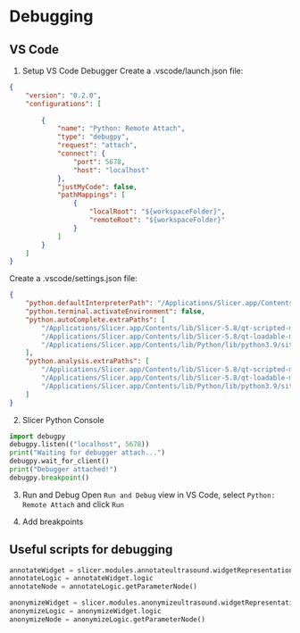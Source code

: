 # Debugging

## VS Code

1. Setup VS Code Debugger
Create a .vscode/launch.json file:
```json
{
    "version": "0.2.0",
    "configurations": [
        
        {
            "name": "Python: Remote Attach",
            "type": "debugpy",
            "request": "attach",
            "connect": {
                "port": 5678,
                "host": "localhost"
            },
            "justMyCode": false,
            "pathMappings": [
                {
                    "localRoot": "${workspaceFolder}",
                    "remoteRoot": "${workspaceFolder}"
                }
            ]
        }
    ]
}
```

Create a .vscode/settings.json file:
```json
{
    "python.defaultInterpreterPath": "/Applications/Slicer.app/Contents/bin/PythonSlicer",
    "python.terminal.activateEnvironment": false,
    "python.autoComplete.extraPaths": [
        "/Applications/Slicer.app/Contents/lib/Slicer-5.8/qt-scripted-modules",
        "/Applications/Slicer.app/Contents/lib/Slicer-5.8/qt-loadable-modules",
        "/Applications/Slicer.app/Contents/lib/Python/lib/python3.9/site-packages",
    ],
    "python.analysis.extraPaths": [
        "/Applications/Slicer.app/Contents/lib/Slicer-5.8/qt-scripted-modules",
        "/Applications/Slicer.app/Contents/lib/Slicer-5.8/qt-loadable-modules",
        "/Applications/Slicer.app/Contents/lib/Python/lib/python3.9/site-packages",
    ]
}
```

2. Slicer Python Console
```python
import debugpy
debugpy.listen(("localhost", 5678))
print("Waiting for debugger attach...")
debugpy.wait_for_client()
print("Debugger attached!")
debugpy.breakpoint()
```

3. Run and Debug
Open `Run and Debug` view in VS Code, select `Python: Remote Attach` and click `Run`

4. Add breakpoints


## Useful scripts for debugging

```python
annotateWidget = slicer.modules.annotateultrasound.widgetRepresentation().self()
annotateLogic = annotateWidget.logic
annotateNode = annotateLogic.getParameterNode()

anonymizeWidget = slicer.modules.anonymizeultrasound.widgetRepresentation().self()
anonymizeLogic = anonymizeWidget.logic
anonymizeNode = anonymizeLogic.getParameterNode()
```

